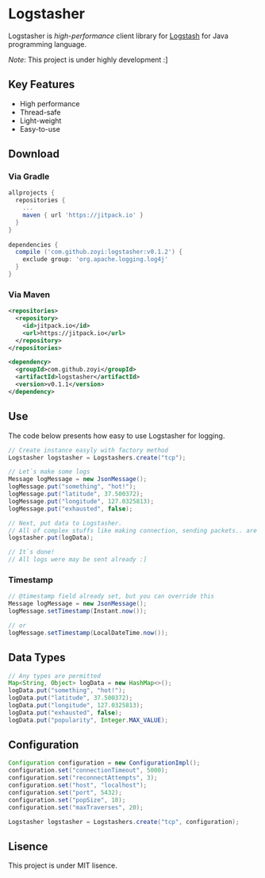 # Logstasher
Logstasher is _high-performance_ client library for [Logstash](https://www.elastic.co/kr/products/logstash) for Java programming language.

_Note_: This project is under highly development :]

## Key Features
* High performance
* Thread-safe
* Light-weight
* Easy-to-use

## Download
### Via Gradle
```gradle
allprojects {
  repositories {
    ...
    maven { url 'https://jitpack.io' }
  }
}
  
dependencies {
  compile ('com.github.zoyi:logstasher:v0.1.2') {
    exclude group: 'org.apache.logging.log4j'
  }
}
```

### Via Maven
```xml
<repositories>
  <repository>
    <id>jitpack.io</id>
    <url>https://jitpack.io</url>
  </repository>
</repositories>

<dependency>
  <groupId>com.github.zoyi</groupId>
  <artifactId>logstasher</artifactId>
  <version>v0.1.1</version>
</dependency>
```

## Use
The code below presents how easy to use Logstasher for logging.
```java
// Create instance easyly with factory method
Logstasher logstasher = Logstashers.create("tcp");

// Let`s make some logs
Message logMessage = new JsonMessage();
logMessage.put("something", "hot!");
logMessage.put("latitude", 37.500372);
logMessage.put("longitude", 127.0325813);
logMessage.put("exhausted", false);

// Next, put data to Logstasher.
// All of complex stuffs like making connection, sending packets.. are in the box
logstasher.put(logData);

// It`s done!
// All logs were may be sent already :]
```

### Timestamp
```java
// @timestamp field already set, but you can override this
Message logMessage = new JsonMessage();
logMessage.setTimestamp(Instant.now());

// or
logMessage.setTimestamp(LocalDateTime.now());
```

## Data Types
```java
// Any types are permitted
Map<String, Object> logData = new HashMap<>();
logData.put("something", "hot!");
logData.put("latitude", 37.500372);
logData.put("longitude", 127.0325813);
logData.put("exhausted", false);
logData.put("popularity", Integer.MAX_VALUE);
```

## Configuration
```java
Configuration configuration = new ConfigurationImpl();
configuration.set("connectionTimeout", 5000);
configuration.set("reconnectAttempts", 3);
configuration.set("host", "localhost");
configuration.set("port", 5432);
configuration.set("popSize", 10);
configuration.set("maxTraverses", 20);

Logstasher logstasher = Logstashers.create("tcp", configuration);
```

## Lisence
This project is under MIT lisence.
